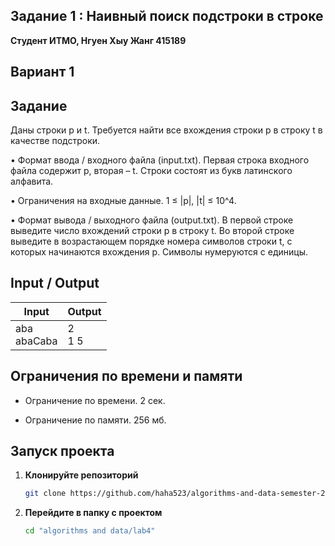 ## Задание 1 : Наивный поиск подстроки в строке

**Студент ИТМО,  Нгуен Хыу Жанг  415189**  

## Вариант 1

## Задание

Даны строки p и t. Требуется найти все вхождения строки p в строку t в качестве подстроки.

• Формат ввода / входного файла (input.txt). Первая строка входного файла содержит p, вторая – t. Строки состоят из букв латинского алфавита.

• Ограничения на входные данные. 1 ≤ |p|, |t| ≤ 10^4.

• Формат вывода / выходного файла (output.txt). В первой строке выведите число вхождений строки p в строку t. Во второй строке выведите в возрастающем порядке номера символов строки t, с которых начинаются вхождения p. Символы нумеруются с единицы.

 
## Input / Output 

| Input                              | Output                     |   
|------------------------------------|----------------------------|
| aba<br/>abaCaba                    | 2<br/>1 5                  |


## Ограничения по времени и памяти

- Ограничение по времени. 2 сек.

- Ограничение по памяти. 256 мб.


## Запуск проекта
1. **Клонируйте репозиторий**
   ```bash
   git clone https://github.com/haha523/algorithms-and-data-semester-2.git
   ```
2. **Перейдите в папку с проектом**
   ```bash
   cd "algorithms and data/lab4"
   ```


